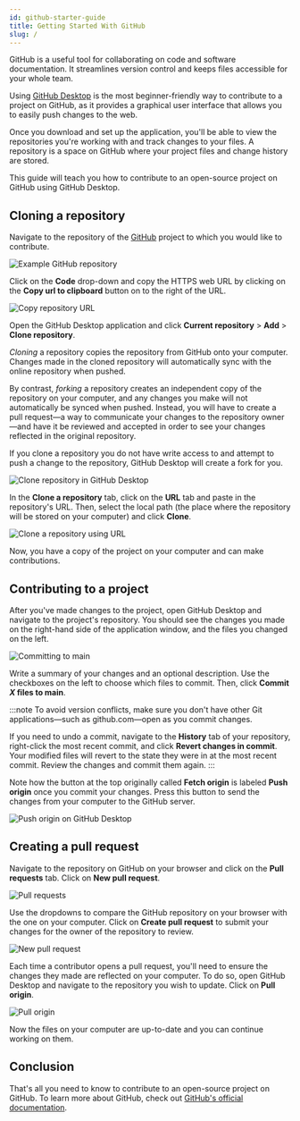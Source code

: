 ```yaml
---
id: github-starter-guide
title: Getting Started With GitHub
slug: /
---
```


GitHub is a useful tool for collaborating on code and software documentation. It streamlines version control and keeps files accessible for your whole team.

Using [GitHub Desktop](https://desktop.github.com/download/) is the most beginner-friendly way to contribute to a project on GitHub, as it provides a graphical user interface that allows you to easily push changes to the web.

Once you download and set up the application, you'll be able to view the repositories you're working with and track changes to your files. A repository is a space on GitHub where your project files and change history are stored.

This guide will teach you how to contribute to an open-source project on GitHub using GitHub Desktop.

## Cloning a repository

Navigate to the repository of the [GitHub](https://github.com/) project to which you would like to contribute.

![Example GitHub repository](/img/images/github-repo.png)

Click on the **Code** drop-down and copy the HTTPS web URL by clicking on the **Copy url to clipboard** button on to the right of the URL.

![Copy repository URL](/img/images/get-repo-url.png)

Open the GitHub Desktop application and click **Current repository** > **Add** > **Clone repository**.

*Cloning* a repository copies the repository from GitHub onto your computer. Changes made in the cloned repository will automatically sync with the online repository when pushed.

By contrast, *forking* a repository creates an independent copy of the repository on your computer, and any changes you make will not automatically be synced when pushed. Instead, you will have to create a pull request—a way to communicate your changes to the repository owner—and have it be reviewed and accepted in order to see your changes reflected in the original repository.

If you clone a repository you do not have write access to and attempt to push a change to the repository, GitHub Desktop will create a fork for you.

![Clone repository in GitHub Desktop](/img/images/github-desktop.png)

In the **Clone a repository** tab, click on the **URL** tab and paste in the repository's URL. Then, select the local path (the place where the repository will be stored on your computer) and click **Clone**.

![Clone a repository using URL](/img/images/clone-in-github-desktop.png)

Now, you have a copy of the project on your computer and can make contributions.

## Contributing to a project

After you've made changes to the project, open GitHub Desktop and navigate to the project's repository. You should see the changes you made on the right-hand side of the application window, and the files you changed on the left.

![Committing to main](/img/images/commit-to-main.png)

Write a summary of your changes and an optional description. Use the checkboxes on the left to choose which files to commit. Then, click **Commit *X* files to main**.

:::note
To avoid version conflicts, make sure you don't have other Git applications—such as github.com—open as you commit changes.

If you need to undo a commit, navigate to the **History** tab of your repository, right-click the most recent commit, and click **Revert changes in commit**. Your modified files will revert to the state they were in at the most recent commit. Review the changes and commit them again.
:::

Note how the button at the top originally called **Fetch origin** is labeled **Push origin** once you commit your changes. Press this button to send the changes from your computer to the GitHub server.

![Push origin on GitHub Desktop](/img/images/push-origin.png)

## Creating a pull request

Navigate to the repository on GitHub on your browser and click on the **Pull requests** tab. Click on **New pull request**.

![Pull requests](/img/images/pull-request.png)

Use the dropdowns to compare the GitHub repository on your browser with the one on your computer. Click on **Create pull request** to submit your changes for the owner of the repository to review.

![New pull request](/img/images/new-pull-request.png)

Each time a contributor opens a pull request, you'll need to ensure the changes they made are reflected on your computer. To do so, open GitHub Desktop and navigate to the repository you wish to update. Click on **Pull origin**.

![Pull origin](/img/images/pull-origin.png)

Now the files on your computer are up-to-date and you can continue working on them.

## Conclusion

That's all you need to know to contribute to an open-source project on GitHub. To learn more about GitHub, check out [GitHub's official documentation](https://docs.github.com/en).
